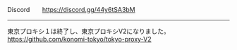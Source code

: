 Discord　　https://discord.gg/44y6tSA3bM

---
東京プロキシ１は終了し、東京プロキシV2になりました。
https://github.com/konomi-tokyo/tokyo-proxy-V2

